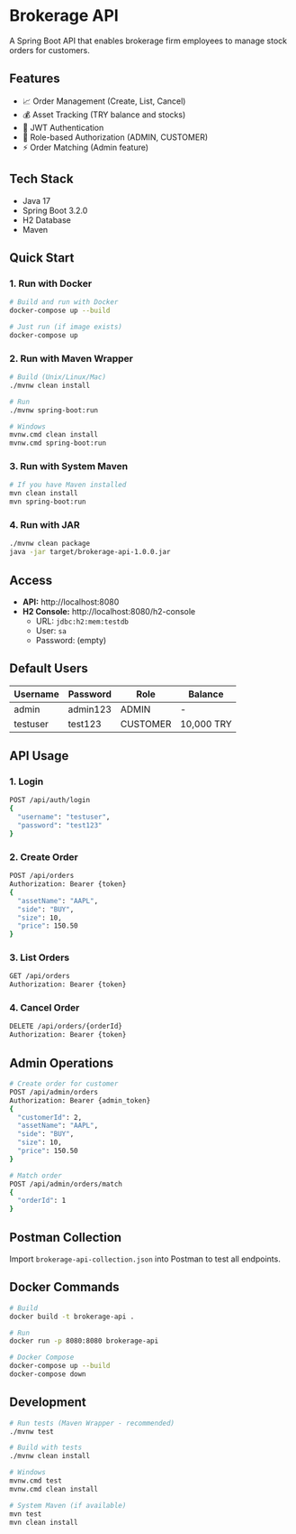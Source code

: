 # Brokerage API

A Spring Boot API that enables brokerage firm employees to manage stock orders for customers.

## Features

- 📈 Order Management (Create, List, Cancel)
- 💰 Asset Tracking (TRY balance and stocks)
- 🔐 JWT Authentication
- 👥 Role-based Authorization (ADMIN, CUSTOMER)
- ⚡ Order Matching (Admin feature)

## Tech Stack

- Java 17
- Spring Boot 3.2.0
- H2 Database
- Maven

## Quick Start

### 1. Run with Docker

```bash
# Build and run with Docker
docker-compose up --build

# Just run (if image exists)
docker-compose up
```

### 2. Run with Maven Wrapper

```bash
# Build (Unix/Linux/Mac)
./mvnw clean install

# Run
./mvnw spring-boot:run

# Windows
mvnw.cmd clean install
mvnw.cmd spring-boot:run
```

### 3. Run with System Maven

```bash
# If you have Maven installed
mvn clean install
mvn spring-boot:run
```

### 4. Run with JAR

```bash
./mvnw clean package
java -jar target/brokerage-api-1.0.0.jar
```

## Access

- **API:** http://localhost:8080
- **H2 Console:** http://localhost:8080/h2-console
  - URL: `jdbc:h2:mem:testdb`
  - User: `sa`
  - Password: (empty)

## Default Users

| Username | Password | Role | Balance |
|----------|----------|------|---------|
| admin | admin123 | ADMIN | - |
| testuser | test123 | CUSTOMER | 10,000 TRY |

## API Usage

### 1. Login
```bash
POST /api/auth/login
{
  "username": "testuser",
  "password": "test123"
}
```

### 2. Create Order
```bash
POST /api/orders
Authorization: Bearer {token}
{
  "assetName": "AAPL",
  "side": "BUY",
  "size": 10,
  "price": 150.50
}
```

### 3. List Orders
```bash
GET /api/orders
Authorization: Bearer {token}
```

### 4. Cancel Order
```bash
DELETE /api/orders/{orderId}
Authorization: Bearer {token}
```

## Admin Operations

```bash
# Create order for customer
POST /api/admin/orders
Authorization: Bearer {admin_token}
{
  "customerId": 2,
  "assetName": "AAPL",
  "side": "BUY",
  "size": 10,
  "price": 150.50
}

# Match order
POST /api/admin/orders/match
{
  "orderId": 1
}
```

## Postman Collection

Import `brokerage-api-collection.json` into Postman to test all endpoints.

## Docker Commands

```bash
# Build
docker build -t brokerage-api .

# Run
docker run -p 8080:8080 brokerage-api

# Docker Compose
docker-compose up --build
docker-compose down
```

## Development

```bash
# Run tests (Maven Wrapper - recommended)
./mvnw test

# Build with tests
./mvnw clean install

# Windows
mvnw.cmd test
mvnw.cmd clean install

# System Maven (if available)
mvn test
mvn clean install
```